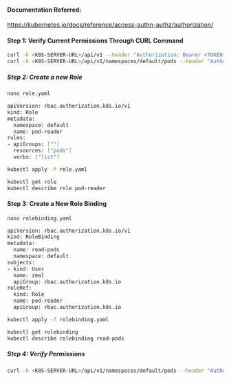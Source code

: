 #### Documentation Referred:

https://kubernetes.io/docs/reference/access-authn-authz/authorization/

#### Step 1: Verify Current Permissions Through CURL Command

```sh
curl -k <K8S-SERVER-URL>/api/v1 --header "Authorization: Bearer <TOKEN-HERE>"
curl -k <K8S-SERVER-URL>/api/v1/namespaces/default/pods --header "Authorization: Bearer <TOKEN-HERE>"
```


##### Step 2: Create a new Role
```sh
nano role.yaml
```
```sh
apiVersion: rbac.authorization.k8s.io/v1
kind: Role
metadata:
  namespace: default
  name: pod-reader
rules:
- apiGroups: [""]
  resources: ["pods"]
  verbs: ["list"]
```
```sh
kubectl apply -f role.yaml
```
```sh
kubectl get role
kubectl describe role pod-reader
```
#### Step 3: Create a New Role Binding
```sh
nano rolebinding.yaml
```
```sh
apiVersion: rbac.authorization.k8s.io/v1
kind: RoleBinding
metadata:
  name: read-pods
  namespace: default
subjects:
- kind: User
  name: zeal
  apiGroup: rbac.authorization.k8s.io
roleRef:
  kind: Role
  name: pod-reader
  apiGroup: rbac.authorization.k8s.io
```
```sh
kubectl apply -f rolebinding.yaml
```
```sh
kubectl get rolebinding
kubectl describe rolebinding read-pods
```
##### Step 4: Verify Permissions
```sh
curl -k <K8S-SERVER-URL>/api/v1/namespaces/default/pods --header "Authorization: Bearer <TOKEN-HERE>"
```
